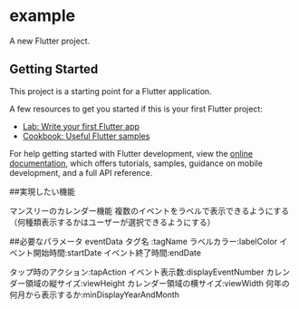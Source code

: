 # example

A new Flutter project.

## Getting Started

This project is a starting point for a Flutter application.

A few resources to get you started if this is your first Flutter project:

- [Lab: Write your first Flutter app](https://docs.flutter.dev/get-started/codelab)
- [Cookbook: Useful Flutter samples](https://docs.flutter.dev/cookbook)

For help getting started with Flutter development, view the
[online documentation](https://docs.flutter.dev/), which offers tutorials,
samples, guidance on mobile development, and a full API reference.


##実現したい機能

マンスリーのカレンダー機能
複数のイベントをラベルで表示できるようにする（何種類表示するかはユーザーが選択できるようにする）

##必要なパラメータ
eventData
タグ名 :tagName
ラベルカラー:labelColor
イベント開始時間:startDate
イベント終了時間:endDate

タップ時のアクション:tapAction
イベント表示数:displayEventNumber
カレンダー領域の縦サイズ:viewHeight
カレンダー領域の横サイズ:viewWidth
何年の何月から表示するか:minDisplayYearAndMonth



